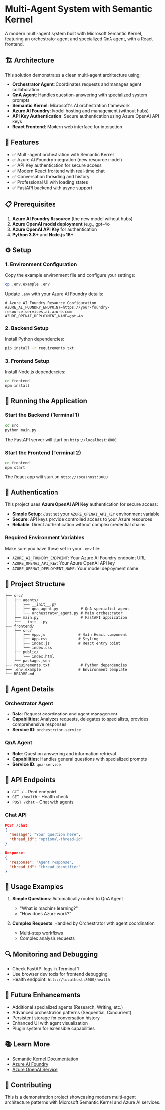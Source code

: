 # Multi-Agent System with Semantic Kernel

A modern multi-agent system built with Microsoft Semantic Kernel, featuring an orchestrator agent and specialized QnA agent, with a React frontend.

## 🏗️ Architecture

This solution demonstrates a clean multi-agent architecture using:

- **Orchestrator Agent**: Coordinates requests and manages agent collaboration
- **QnA Agent**: Handles question-answering with specialized system prompts
- **Semantic Kernel**: Microsoft's AI orchestration framework
- **Azure AI Foundry**: Model hosting and management (without hubs)
- **API Key Authentication**: Secure authentication using Azure OpenAI API keys
- **React Frontend**: Modern web interface for interaction

## 🚀 Features

- ✅ Multi-agent orchestration with Semantic Kernel
- ✅ Azure AI Foundry integration (new resource model)
- ✅ API Key authentication for secure access
- ✅ Modern React frontend with real-time chat
- ✅ Conversation threading and history
- ✅ Professional UI with loading states
- ✅ FastAPI backend with async support

## 📋 Prerequisites

1. **Azure AI Foundry Resource** (the new model without hubs)
2. **Azure OpenAI model deployment** (e.g., gpt-4o)
3. **Azure OpenAI API Key** for authentication
4. **Python 3.8+** and **Node.js 16+**

## ⚙️ Setup

### 1. Environment Configuration

Copy the example environment file and configure your settings:

```bash
cp .env.example .env
```

Update `.env` with your Azure AI Foundry details:

```env
# Azure AI Foundry Resource Configuration
AZURE_AI_FOUNDRY_ENDPOINT=https://your-foundry-resource.services.ai.azure.com
AZURE_OPENAI_DEPLOYMENT_NAME=gpt-4o
```

### 2. Backend Setup

Install Python dependencies:

```bash
pip install -r requirements.txt
```

### 3. Frontend Setup

Install Node.js dependencies:

```bash
cd frontend
npm install
```

## 🚦 Running the Application

### Start the Backend (Terminal 1)

```bash
cd src
python main.py
```

The FastAPI server will start on `http://localhost:8000`

### Start the Frontend (Terminal 2)

```bash
cd frontend
npm start
```

The React app will start on `http://localhost:3000`

## 🔧 Authentication

This project uses **Azure OpenAI API Key** authentication for secure access:

- **Simple Setup**: Just set your `AZURE_OPENAI_API_KEY` environment variable
- **Secure**: API keys provide controlled access to your Azure resources
- **Reliable**: Direct authentication without complex credential chains

### Required Environment Variables

Make sure you have these set in your `.env` file:
- `AZURE_AI_FOUNDRY_ENDPOINT`: Your Azure AI Foundry endpoint URL
- `AZURE_OPENAI_API_KEY`: Your Azure OpenAI API key
- `AZURE_OPENAI_DEPLOYMENT_NAME`: Your model deployment name

## 📁 Project Structure

```
├── src/
│   ├── agents/
│   │   ├── __init__.py
│   │   ├── qna_agent.py          # QnA specialist agent
│   │   └── orchestrator_agent.py # Main orchestrator
│   ├── main.py                   # FastAPI application
│   └── __init__.py
├── frontend/
│   ├── src/
│   │   ├── App.js               # Main React component
│   │   ├── App.css              # Styling
│   │   ├── index.js             # React entry point
│   │   └── index.css
│   ├── public/
│   │   └── index.html
│   └── package.json
├── requirements.txt              # Python dependencies
├── .env.example                 # Environment template
└── README.md
```

## 🤖 Agent Details

### Orchestrator Agent
- **Role**: Request coordination and agent management
- **Capabilities**: Analyzes requests, delegates to specialists, provides comprehensive responses
- **Service ID**: `orchestrator-service`

### QnA Agent
- **Role**: Question answering and information retrieval
- **Capabilities**: Handles general questions with specialized prompts
- **Service ID**: `qna-service`

## 🔗 API Endpoints

- `GET /` - Root endpoint
- `GET /health` - Health check
- `POST /chat` - Chat with agents

### Chat API

```json
POST /chat
{
  "message": "Your question here",
  "thread_id": "optional-thread-id"
}

Response:
{
  "response": "Agent response",
  "thread_id": "thread-identifier"
}
```

## 🎯 Usage Examples

1. **Simple Questions**: Automatically routed to QnA Agent
   - "What is machine learning?"
   - "How does Azure work?"

2. **Complex Requests**: Handled by Orchestrator with agent coordination
   - Multi-step workflows
   - Complex analysis requests

## 🔍 Monitoring and Debugging

- Check FastAPI logs in Terminal 1
- Use browser dev tools for frontend debugging
- Health endpoint: `http://localhost:8000/health`

## 🚀 Future Enhancements

- Additional specialized agents (Research, Writing, etc.)
- Advanced orchestration patterns (Sequential, Concurrent)
- Persistent storage for conversation history
- Enhanced UI with agent visualization
- Plugin system for extensible capabilities

## 📚 Learn More

- [Semantic Kernel Documentation](https://learn.microsoft.com/en-us/semantic-kernel/)
- [Azure AI Foundry](https://learn.microsoft.com/en-us/azure/ai-foundry/)
- [Azure OpenAI Service](https://learn.microsoft.com/en-us/azure/ai-services/openai/)

## 🤝 Contributing

This is a demonstration project showcasing modern multi-agent architecture patterns with Microsoft Semantic Kernel and Azure AI services.
